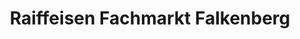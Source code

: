 ---
title: "Raiffeisen Fachmarkt Falkenberg"
url: /falkenberg/raiffeisen-fachmarkt-falkenberg/
shop: Landwirtschaftlich
---